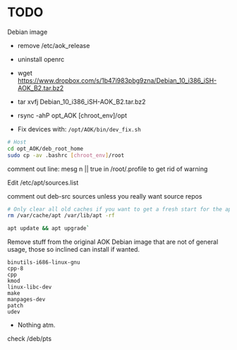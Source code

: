 # TODO

Debian image

- remove /etc/aok_release
- uninstall openrc



- wget https://www.dropbox.com/s/1b47i983pbg9zna/Debian_10_i386_iSH-AOK_B2.tar.bz2

- tar xvfj Debian_10_i386_iSH-AOK_B2.tar.bz2

- rsync -ahP opt_AOK [chroot_env]/opt

- Fix devices with: `/opt/AOK/bin/dev_fix.sh`


```bash
# Host
cd opt_AOK/deb_root_home
sudo cp -av .bashrc [chroot_env]/root
```

comment out line: mesg n || true in /root/.profile to get rid of warning

Edit /etc/apt/sources.list

comment out deb-src sources unless you really want source repos

```bash
# Only clear all old caches if you want to get a fresh start for the apt index
rm /var/cache/apt /var/lib/apt -rf

apt update && apt upgrade`
```

Remove stuff from the original AOK Debian image that are not of general usage,
those so inclined can install if wanted.

```
binutils-i686-linux-gnu
cpp-8
cpp
kmod
linux-libc-dev
make
manpages-dev
patch
udev
```

- Nothing atm.


check /deb/pts
